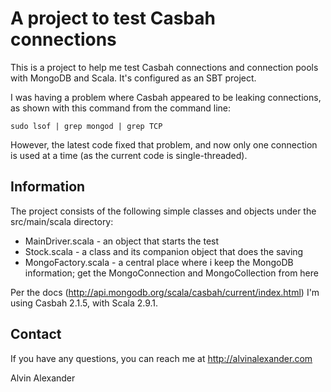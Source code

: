 A project to test Casbah connections
====================================

This is a project to help me test Casbah connections and connection pools with MongoDB and Scala. It's configured as an SBT project.

I was having a problem where Casbah appeared to be leaking connections, as shown with this command from the command line:

    sudo lsof | grep mongod | grep TCP

However, the latest code fixed that problem, and now only one connection is used at a time (as the current code is single-threaded).


Information
-----------

The project consists of the following simple classes and objects under the src/main/scala directory:

* MainDriver.scala - an object that starts the test
* Stock.scala - a class and its companion object that does the saving
* MongoFactory.scala - a central place where i keep the MongoDB information; get the MongoConnection and MongoCollection from here

Per the docs (http://api.mongodb.org/scala/casbah/current/index.html) I'm using Casbah 2.1.5, with Scala 2.9.1.

Contact
-------

If you have any questions, you can reach me at http://alvinalexander.com

Alvin Alexander

